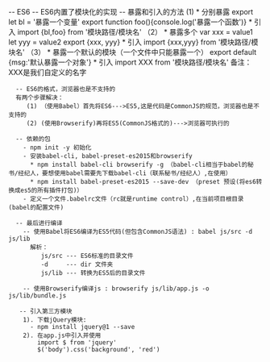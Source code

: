   -- ES6
     -- ES6内置了模块化的实现
     -- 暴露和引入的方法
        (1)
          * 分别暴露
             export let bl = '暴露一个变量'
             export  function foo(){console.log('暴露一个函数')}
          * 引入
             import {bl,foo} from '模块路径/模块名'
        （2）
          * 暴露多个
             var xxx = value1
             let yyy = value2
             export {xxx, yyy}
          * 引入
             import {xxx,yyy} from '模块路径/模块名'
         （3）
          * 暴露一个默认的模块（一个文件中只能暴露一个）
             export default {msg:'默认暴露一个对象'}
          * 引入
             import XXX from '模块路径/模块名'
             备注：XXX是我们自定义的名字

      -- ES6的格式，浏览器也是不支持的
      有两个步骤解决：
         (1) （使用Babel）首先将ES6--->ES5,这是代码是CommonJS的规范，浏览器也是不支持的
         (2) (使用Browserify)再将ES5(CommonJS格式的)--->浏览器可执行的

      -- 依赖的包
        - npm init -y 初始化
        - 安装babel-cli, babel-preset-es2015和browserify
          * npm install babel-cli browserify -g （babel-cli相当于babel的秘书/经纪人，要想使用babel需要先下载babel-cli（联系秘书/经纪人）,在使用）
          * npm install babel-preset-es2015 --save-dev （preset 预设(将es6转换成es5的所有插件打包)）
        - 定义一个文件.babelrc文件（rc就是runtime control）,在当前项目根目录(babel的配置文件)
          
      -- 最后进行编译
        -- 使用Babel将ES6编译为ES5代码(但包含CommonJS语法) : babel js/src -d js/lib
          解析：
             js/src --- ES6标准的目录文件
             -d     --- dir 文件夹
             js/lib --- 转换为ES5后的目录文件
             
        -- 使用Browserify编译js : browserify js/lib/app.js -o js/lib/bundle.js
        
       -- 引入第三方模块
        1). 下载jQuery模块: 
          - npm install jquery@1 --save
        2). 在app.js中引入并使用
            import $ from 'jquery'
            $('body').css('background', 'red')

  